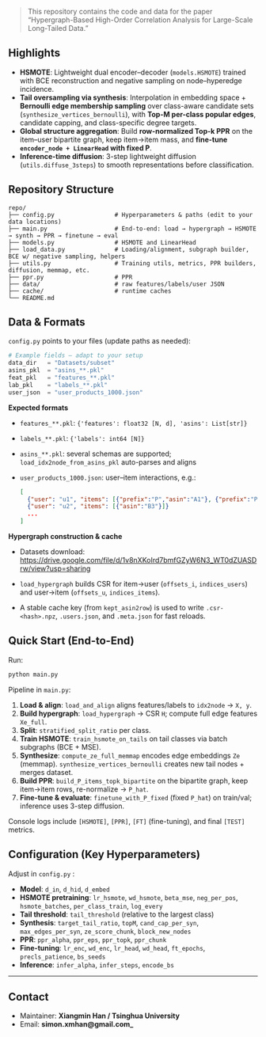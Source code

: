 > This repository contains the code and data for the paper “Hypergraph-Based High-Order Correlation Analysis for Large-Scale Long-Tailed Data.”

## Highlights

- **HSMOTE**: Lightweight dual encoder–decoder (`models.HSMOTE`) trained with BCE reconstruction and negative sampling on node–hyperedge incidence.
- **Tail oversampling via synthesis**: Interpolation in embedding space + **Bernoulli edge membership sampling** over class-aware candidate sets (`synthesize_vertices_bernoulli`), with **Top-M per-class popular edges**, candidate capping, and class-specific degree targets.
- **Global structure aggregation**: Build **row-normalized Top-k PPR** on the item–user bipartite graph, keep item→item mass, and **fine-tune `encoder_node + LinearHead` with fixed P**.
- **Inference-time diffusion**: 3-step lightweight diffusion (`utils.diffuse_3steps`) to smooth representations before classification.

## Repository Structure

```
repo/
├── config.py                 # Hyperparameters & paths (edit to your data locations)
├── main.py                   # End-to-end: load → hypergraph → HSMOTE → synth → PPR → finetune → eval
├── models.py                 # HSMOTE and LinearHead
├── load_data.py              # Loading/alignment, subgraph builder, BCE w/ negative sampling, helpers
├── utils.py                  # Training utils, metrics, PPR builders, diffusion, memmap, etc.
├── ppr.py                    # PPR
├── data/                     # raw features/labels/user JSON
├── cache/                    # runtime caches
└── README.md
```

## Data & Formats

`config.py` points to your files (update paths as needed):

```python
# Example fields — adapt to your setup
data_dir   = "Datasets/subset"
asins_pkl  = "asins_**.pkl"       
feat_pkl   = "features_**.pkl"    
lab_pkl    = "labels_**.pkl"      
user_json  = "user_products_1000.json"
```

**Expected formats**

- `features_**.pkl`: `{'features': float32 [N, d], 'asins': List[str]}`

- `labels_**.pkl`:   `{'labels': int64 [N]}`

- `asins_**.pkl`: several schemas are supported; `load_idx2node_from_asins_pkl` auto-parses and aligns

- `user_products_1000.json`: user–item interactions, e.g.:

  ```json
  [
    {"user": "u1", "items": [{"prefix":"P","asin":"A1"}, {"prefix":"P","asin":"A2"}]},
    {"user": "u2", "items": [{"asin":"B3"}]}
    ...
  ]
  ```

**Hypergraph construction & cache**

- Datasets download: https://drive.google.com/file/d/1v8nXKoIrd7bmfGZyW6N3_WT0dZUASDrw/view?usp=sharing

- `load_hypergraph` builds CSR for item→user (`offsets_i`, `indices_users`) and user→item (`offsets_u`, `indices_items`).
- A stable cache key (from `kept_asin2row`) is used to write `.csr-<hash>.npz`, `.users.json`, and `.meta.json` for fast reloads.

## Quick Start (End-to-End)

Run:

```bash
python main.py
```

Pipeline in `main.py`:

1. **Load & align**: `load_and_align` aligns features/labels to `idx2node` → `X, y`.
2. **Build hypergraph**: `load_hypergraph` → CSR `H`; compute full edge features `Xe_full`.
3. **Split**: `stratified_split_ratio` per class.
4. **Train HSMOTE**: `train_hsmote_on_tails` on tail classes via batch subgraphs (BCE + MSE).
5. **Synthesize**: `compute_ze_full_memmap` encodes edge embeddings `Ze` (memmap). `synthesize_vertices_bernoulli` creates new tail nodes + merges dataset.
6. **Build PPR**: `build_P_items_topk_bipartite` on the bipartite graph, keep item→item rows, re-normalize → `P_hat`.
7. **Fine-tune & evaluate**: `finetune_with_P_fixed` (fixed `P_hat`) on train/val; inference uses 3-step diffusion.

Console logs include `[HSMOTE]`, `[PPR]`, `[FT]` (fine-tuning), and final `[TEST]` metrics.

## Configuration (Key Hyperparameters)

Adjust in `config.py` :

- **Model**: `d_in`, `d_hid`, `d_embed`
- **HSMOTE pretraining**: `lr_hsmote`, `wd_hsmote`, `beta_mse`, `neg_per_pos`, `hsmote_batches`, `per_class_train`, `log_every`
- **Tail threshold**: `tail_threshold` (relative to the largest class)
- **Synthesis**: `target_tail_ratio`, `topM`, `cand_cap_per_syn`, `max_edges_per_syn`, `ze_score_chunk`, `block_new_nodes`
- **PPR**: `ppr_alpha`, `ppr_eps`, `ppr_topk`, `ppr_chunk`
- **Fine-tuning**: `lr_enc`, `wd_enc`, `lr_head`, `wd_head`, `ft_epochs`, `precls_patience`, `bs_seeds`
- **Inference**: `infer_alpha`, `infer_steps`, `encode_bs`

------

## Contact

- Maintainer: **Xiangmin Han / Tsinghua University**
- Email: **simon.xmhan@gmail.com_**
